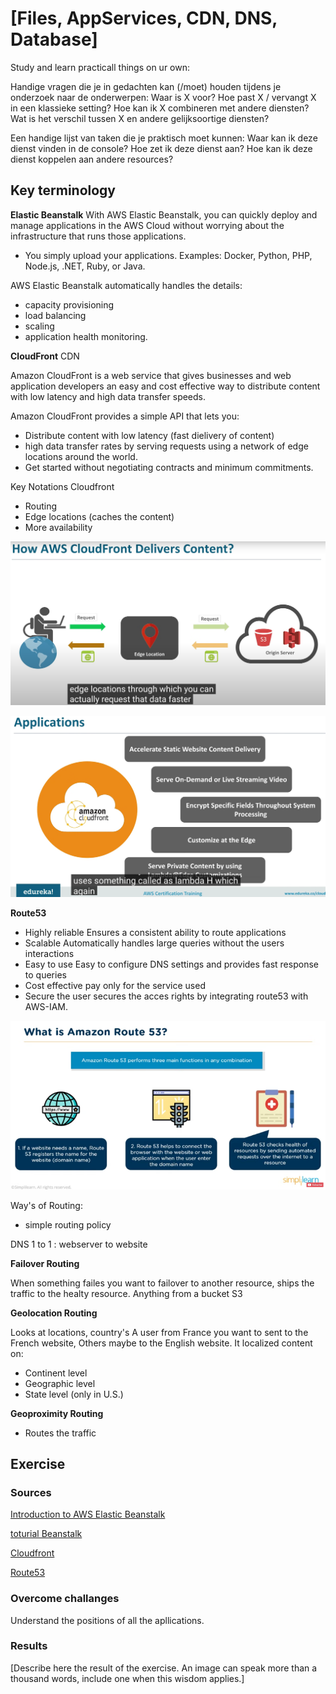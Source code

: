# [Files, AppServices, CDN, DNS, Database]

Study and learn practicall things on ur own: 

Handige vragen die je in gedachten kan (/moet) houden tijdens je onderzoek naar de onderwerpen:
Waar is X voor?
Hoe past X / vervangt X in een klassieke setting?
Hoe kan ik X combineren met andere diensten?
Wat is het verschil tussen X en andere gelijksoortige diensten?

Een handige lijst van taken die je praktisch moet kunnen:
Waar kan ik deze dienst vinden in de console?
Hoe zet ik deze dienst aan?
Hoe kan ik deze dienst koppelen aan andere resources?

## Key terminology


**Elastic Beanstalk** 
With AWS Elastic Beanstalk, you can quickly deploy and manage applications in the AWS Cloud without worrying about the infrastructure that runs those applications. 

- You simply upload your applications.
Examples: Docker, Python, PHP, Node.js, .NET, Ruby, or Java.
 
AWS Elastic Beanstalk automatically handles the details:
- capacity provisioning
- load balancing
- scaling
- application health monitoring.

**CloudFront** CDN

Amazon CloudFront is a web service that gives businesses and web application developers an easy and cost effective way to distribute content with low latency and high data transfer speeds.

Amazon CloudFront provides a simple API that lets you:
- Distribute content with low latency (fast dielivery of content)
- high data transfer rates by serving requests using a network of edge locations around the world.
- Get started without negotiating contracts and minimum commitments.

Key Notations Cloudfront
- Routing
- Edge locations (caches the content)
- More availability

![edge](../00_includes/Edgelocations.png)

![lambda](../00_includes/Lambda.png)

**Route53**

- Highly reliable
Ensures a consistent ability to route applications
- Scalable
Automatically handles large queries without the users interactions
- Easy to use
Easy to configure DNS settings and provides fast response to queries
- Cost effective
pay only for the service used
- Secure
the user secures the acces rights by integrating route53 with AWS-IAM. 

![route53](../00_includes/route53.png)

Way's of Routing: 

- simple routing policy

DNS 1 to 1 : webserver to website

**Failover Routing**

When something failes you want to failover to another resource, ships the traffic to the healty resource. Anything from a bucket S3

**Geolocation Routing**

Looks at locations, country's
A user from France you want to sent to the French website, Others maybe to the English website. 
It localized content on:
- Continent level
- Geographic level
- State level (only in U.S.) 

**Geoproximity Routing**

- Routes the traffic 
## Exercise


### Sources

[Introduction to AWS Elastic Beanstalk](https://www.youtube.com/watch?v=SrwxAScdyT0)

[toturial Beanstalk](https://www.youtube.com/watch?v=96DJ2Og90hU)

[Cloudfront](https://www.youtube.com/watch?v=sQNONcj0cvc)

[Route53](https://www.youtube.com/watch?v=BtiS0QyiTK8)


### Overcome challanges
Understand the positions of all the apllications. 

### Results
[Describe here the result of the exercise. An image can speak more than a thousand words, include one when this wisdom applies.]
